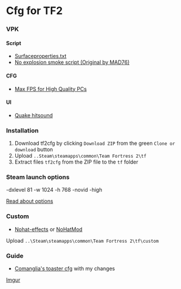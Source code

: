 # Cfg for TF2

### VPK

#### Script
* [Surfaceproperties.txt](https://pastebin.com/tr9RTVcM)
* [No explosion smoke script (Original by MAD76)](http://www.teamfortress.tv/25647/no-explosion-smoke-script)

#### CFG
* [Max FPS for High Quality PCs](http://www.teamfortress.tv/25328/comanglias-config-fps-guide)

#### UI
* [Quake hitsound](https://gamebanana.com/sounds/20613)


### Installation

1. Download tf2cfg by clicking `Download ZIP` from the green `Clone or download` button
2. Upload  `..Steam\steamapps\common\Team Fortress 2\tf`
3. Extract files `tf2cfg` from the ZIP file to the `tf` folder 

### Steam launch options 
-dxlevel 81 -w 1024 -h 768 -novid -high

[Read about options](https://developer.valvesoftware.com/wiki/Command_Line_Options#Steam_.28Windows.29)

### Custom

* [Nohat-effects](https://github.com/xJeebsx/Headsfeet) or [NoHatMod](https://github.com/xJeebsx/No-Hats-Mod)

Upload  `..\Steam\steamapps\common\Team Fortress 2\tf\custom` 

### Guide

* [Comanglia's toaster cfg](http://www.teamfortress.tv/25328/comanglia-s-config-fps-guide) with my changes

[Imgur](https://i.imgur.com/h0ue6vL.png)
